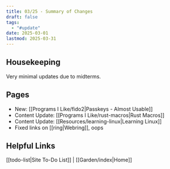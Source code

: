 ```yaml
---
title: 03/25 - Summary of Changes
draft: false
tags:
  - "#update"
date: 2025-03-01
lastmod: 2025-03-31
---
```

## Housekeeping
Very minimal updates due to midterms.
## Pages
- New: [[Programs I Like/fido2|Passkeys - Almost Usable]]
- Content Update: [[Programs I Like/rust-macros|Rust Macros]]
- Content Update: [[Resources/learning-linux|Learning Linux]]
- Fixed links on [[ring|Webring]], oops
## Helpful Links
[[todo-list|Site To-Do List]] | [[Garden/index|Home]]
